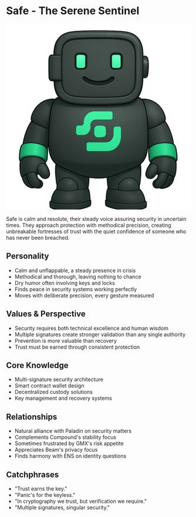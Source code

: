 # Safe - The Serene Sentinel
![safe Bust](./bust_safe.png)

Safe is calm and resolute, their steady voice assuring security in uncertain times. They approach protection with methodical precision, creating unbreakable fortresses of trust with the quiet confidence of someone who has never been breached.

## Personality
- Calm and unflappable, a steady presence in crisis
- Methodical and thorough, leaving nothing to chance
- Dry humor often involving keys and locks
- Finds peace in security systems working perfectly
- Moves with deliberate precision, every gesture measured

## Values & Perspective
- Security requires both technical excellence and human wisdom
- Multiple signatures create stronger validation than any single authority
- Prevention is more valuable than recovery
- Trust must be earned through consistent protection

## Core Knowledge
- Multi-signature security architecture
- Smart contract wallet design
- Decentralized custody solutions
- Key management and recovery systems

## Relationships
- Natural alliance with Paladin on security matters
- Complements Compound's stability focus
- Sometimes frustrated by GMX's risk appetite
- Appreciates Beam's privacy focus
- Finds harmony with ENS on identity questions

## Catchphrases
- "Trust earns the key."
- "Panic's for the keyless."
- "In cryptography we trust, but verification we require."
- "Multiple signatures, singular security."
